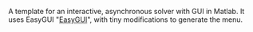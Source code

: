 A template for an interactive, asynchronous solver with GUI in Matlab. It uses EasyGUI "[EasyGUI](https://ch.mathworks.com/matlabcentral/fileexchange/66728-easygui)", with tiny modifications to generate the menu.